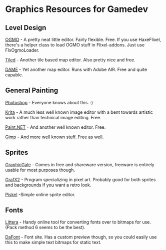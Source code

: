 # Graphics Resources for Gamedev

## Level Design

[OGMO](http://www.ogmoeditor.com/) - A pretty neat little editor. Fairly flexible. Free. If you use HaxeFlixel, there's a helper class to load OGMO stuff in Flixel-addons. Just use FlxOgmoLoader.

[Tiled](http://www.mapeditor.org/) -  Another tile based map editor. Also pretty nice and free.

[DAME](http://dambots.com/dame-editor/) - Yet another map editor. Runs with Adobe AIR. Free and quite capable.


## General Painting

[Photoshop](http://www.photoshop.com/) -  Everyone knows about this. :)

[Krita](https://krita.org/) - A much less well known image editor with a bent towards artistic work rather than technical image editing. Free.

[Paint.NET](http://paint.net/) - And another well known editor. Free.

[Gimp](http://www.getpaint.net/) - And more well known stuff. Free as well.


## Sprites

[GraphicGale](http://www.humanbalance.net/gale/us/) - Comes in free and shareware version, freeware is entirely usable for most purposes though.

[GrafX2](http://pulkomandy.tk/projects/GrafX2) - Program specializing in pixel art. Probably good for both sprites and backgrounds if you want a retro look.

[Piskel](http://www.piskelapp.com/) -Simple online sprite editor.


## Fonts

[Littera](http://kvazars.com/littera/) - Handy online tool for converting fonts over to bitmaps for use. (Pack method 6 seems to be the best).

[DaFont](http://www.dafont.com/) - Font site. Has a custom preview though, so you could easily use this to make simple text bitmaps for static text.
